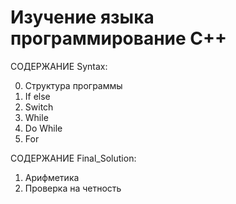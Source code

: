 # Изучение языка программирование C++

СОДЕРЖАНИЕ Syntax:

000. Структура программы
001. If else
002. Switch
003. While
004. Do While
005. For


СОДЕРЖАНИЕ Final_Solution:
001. Арифметика
002. Проверка на четность
